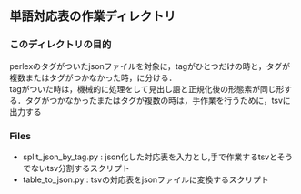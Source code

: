 ## 単語対応表の作業ディレクトリ

### このディレクトリの目的  
perlexのタグがついたjsonファイルを対象に，tagがひとつだけの時と，タグが複数またはタグがつかなかった時，に分ける．  
tagがついた時は，機械的に処理をして見出し語と正規化後の形態素が同じ形する．タグがつかなかったまたはタグが複数の時は，手作業を行うために，tsvに出力する

### Files  
* split_json_by_tag.py : json化した対応表を入力とし,手で作業するtsvとそうでないtsv分割するスクリプト  
* table_to_json.py : tsvの対応表をjsonファイルに変換するスクリプト
